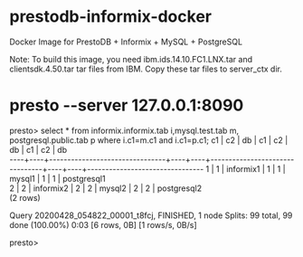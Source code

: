 # prestodb-informix-docker
Docker Image for PrestoDB + Informix + MySQL + PostgreSQL

Note: To build this image, you need ibm.ids.14.10.FC1.LNX.tar and clientsdk.4.50.tar tar files from IBM. Copy these tar files to server_ctx dir.

# presto --server 127.0.0.1:8090 
presto> select * from informix.informix.tab i,mysql.test.tab m, postgresql.public.tab p where i.c1=m.c1 and i.c1=p.c1;
 c1 | c2 |               db               | c1 | c2 |               db               | c1 | c2 |               db               
----+----+--------------------------------+----+----+--------------------------------+----+----+--------------------------------
  1 |  1 | informix1                      |  1 |  1 | mysql1                         |  1 |  1 | postgresql1                    
  2 |  2 | informix2                      |  2 |  2 | mysql2                         |  2 |  2 | postgresql2                    
(2 rows)

Query 20200428_054822_00001_t8fcj, FINISHED, 1 node
Splits: 99 total, 99 done (100.00%)
0:03 [6 rows, 0B] [1 rows/s, 0B/s]

presto> 






